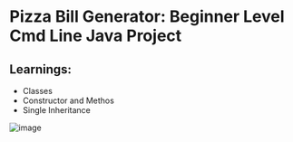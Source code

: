 # Pizza Bill Generator: Beginner Level Cmd Line Java Project

## Learnings:
  -  Classes
  - Constructor and Methos
  - Single Inheritance

![image](https://github.com/vaheedsk36/PizzaBillGenerator/assets/72762824/84c2c1b3-ab75-4b2e-8f3c-54b4a9431468)
